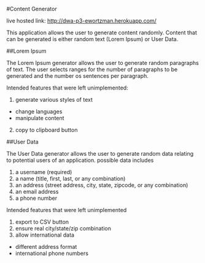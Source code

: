 #Content Generator

live hosted link: http://dwa-p3-ewortzman.herokuapp.com/

This application allows the user to generate content randomly.  Content that can be generated is either random text (Lorem Ipsum) or User Data.

##Lorem Ipsum

The Lorem Ipsum generator allows the user to generate random paragraphs of text.  The user selects ranges for the number of paragraphs to be generated and the number os sentences per paragraph.

Intended features that were left unimplemented:

1. generate various styles of text
  * change languages
  * manipulate content
2. copy to clipboard button

##User Data

The User Data generator allows the user to generate random data relating to potential users of an application.  possible data includes
1. a username (required)
2. a name (title, first, last, or any combination)
3. an address (street address, city, state, zipcode, or any combination)
4. an email address
5. a phone number

Intended features that were left unimplemented

1. export to CSV button
2. ensure real city/state/zip combination
3. allow international data
  * different address format
  * international phone numbers
